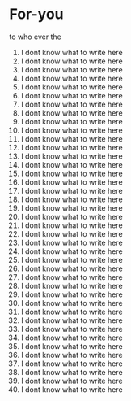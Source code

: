 # For-you
to who ever the 
1. I dont know what to write here
2. I dont know what to write here
3. I dont know what to write here
4. I dont know what to write here
5. I dont know what to write here
6. I dont know what to write here
7. I dont know what to write here
8. I dont know what to write here
9. I dont know what to write here
10. I dont know what to write here
11. I dont know what to write here
12. I dont know what to write here
13. I dont know what to write here
14. I dont know what to write here
15. I dont know what to write here
16. I dont know what to write here
17. I dont know what to write here
18. I dont know what to write here
19. I dont know what to write here
20. I dont know what to write here
21. I dont know what to write here
22. I dont know what to write here
23. I dont know what to write here
24. I dont know what to write here
25. I dont know what to write here
26. I dont know what to write here
27. I dont know what to write here
28. I dont know what to write here
29. I dont know what to write here
30. I dont know what to write here
31. I dont know what to write here
32. I dont know what to write here
33. I dont know what to write here
34. I dont know what to write here
35. I dont know what to write here
36. I dont know what to write here
37. I dont know what to write here
38. I dont know what to write here
39. I dont know what to write here
40. I dont know what to write here
